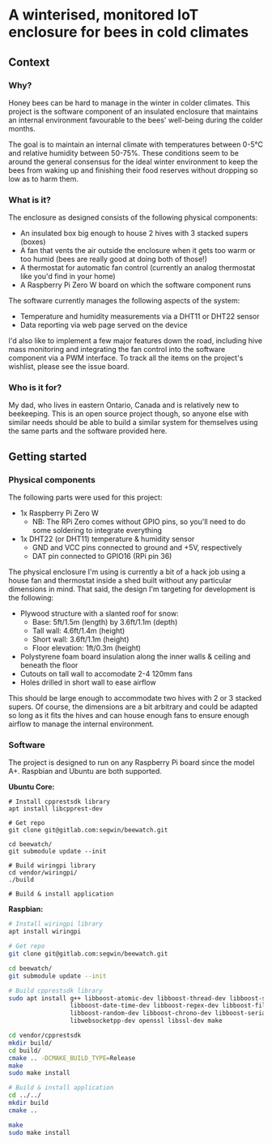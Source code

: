 # A winterised, monitored IoT enclosure for bees in cold climates

## Context

### Why?

Honey bees can be hard to manage in the winter in colder climates. This project is the
software component of an insulated enclosure that maintains an internal environment
favourable to the bees' well-being during the colder months.

The goal is to maintain an internal climate with temperatures between 0-5°C and relative
humidity between 50-75%. These conditions seem to be around the general consensus for
the ideal winter environment to keep the bees from waking up and finishing their food
reserves without dropping so low as to harm them.

### What is it?

The enclosure as designed consists of the following physical components:

  - An insulated box big enough to house 2 hives with 3 stacked supers (boxes)
  - A fan that vents the air outside the enclosure when it gets too warm or too humid
    (bees are really good at doing both of those!)
  - A thermostat for automatic fan control (currently an analog thermostat like you'd
    find in your home)
  - A Raspberry Pi Zero W board on which the software component runs

The software currently manages the following aspects of the system:

  - Temperature and humidity measurements via a DHT11 or DHT22 sensor
  - Data reporting via web page served on the device

I'd also like to implement a few major features down the road, including hive mass
monitoring and integrating the fan control into the software component via a PWM
interface. To track all the items on the project's wishlist, please see the issue board.

### Who is it for?

My dad, who lives in eastern Ontario, Canada and is relatively new to beekeeping.
This is an open source project though, so anyone else with similar needs should
be able to build a similar system for themselves using the same parts and the
software provided here.


## Getting started

### Physical components

The following parts were used for this project:

- 1x Raspberry Pi Zero W
  - NB: The RPi Zero comes without GPIO pins, so you'll need to do some soldering to
        integrate everything
- 1x DHT22 (or DHT11) temperature & humidity sensor
  - GND and VCC pins connected to ground and +5V, respectively
  - DAT pin connected to GPIO16 (RPi pin 36)

The physical enclosure I'm using is currently a bit of a hack job using a house fan and
thermostat inside a shed built without any particular dimensions in mind. That said, the
design I'm targeting for development is the following:

- Plywood structure with a slanted roof for snow:
  - Base: 5ft/1.5m (length) by 3.6ft/1.1m (depth)
  - Tall wall: 4.6ft/1.4m (height)
  - Short wall: 3.6ft/1.1m (height)
  - Floor elevation: 1ft/0.3m (height)
- Polystyrene foam board insulation along the inner walls & ceiling and beneath the floor
- Cutouts on tall wall to accomodate 2-4 120mm fans
- Holes drilled in short wall to ease airflow

This should be large enough to accommodate two hives with 2 or 3 stacked supers. Of course,
the dimensions are a bit arbitrary and could be adapted so long as it fits the hives and
can house enough fans to ensure enough airflow to manage the internal environment.

### Software

The project is designed to run on any Raspberry Pi board since the model A+. Raspbian and
Ubuntu are both supported.

**Ubuntu Core:**

```
# Install cpprestsdk library
apt install libcpprest-dev

# Get repo
git clone git@gitlab.com:segwin/beewatch.git

cd beewatch/
git submodule update --init

# Build wiringpi library
cd vendor/wiringpi/
./build

# Build & install application
```

**Raspbian:**
```bash
# Install wiringpi library
apt install wiringpi

# Get repo
git clone git@gitlab.com:segwin/beewatch.git

cd beewatch/
git submodule update --init

# Build cpprestsdk library
sudo apt install g++ libboost-atomic-dev libboost-thread-dev libboost-system-dev \
                 libboost-date-time-dev libboost-regex-dev libboost-filesystem-dev \
                 libboost-random-dev libboost-chrono-dev libboost-serialization-dev \
                 libwebsocketpp-dev openssl libssl-dev make

cd vendor/cpprestsdk
mkdir build/
cd build/
cmake .. -DCMAKE_BUILD_TYPE=Release
make
sudo make install

# Build & install application
cd ../../
mkdir build
cmake ..

make
sudo make install
```
